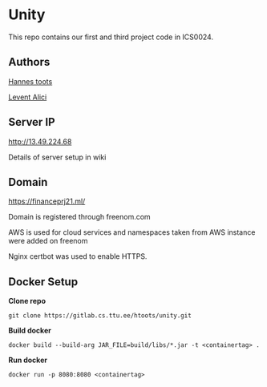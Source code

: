 # Unity

This repo contains our first and third project code in ICS0024.

## Authors
[Hannes toots](https://gitlab.cs.ttu.ee/htoots)

[Levent Alici](https://gitlab.cs.ttu.ee/mealic)

## Server IP

http://13.49.224.68

Details of server setup in wiki

## Domain

https://financeprj21.ml/

Domain is registered through freenom.com

AWS is used for cloud services and namespaces taken from AWS instance were added on freenom


Nginx certbot was used to enable HTTPS.

## Docker Setup 

**Clone repo**

`git clone https://gitlab.cs.ttu.ee/htoots/unity.git`

**Build docker**

`docker build --build-arg JAR_FILE=build/libs/*.jar -t <containertag> .`

**Run docker**

`docker run -p 8080:8080 <containertag>`
